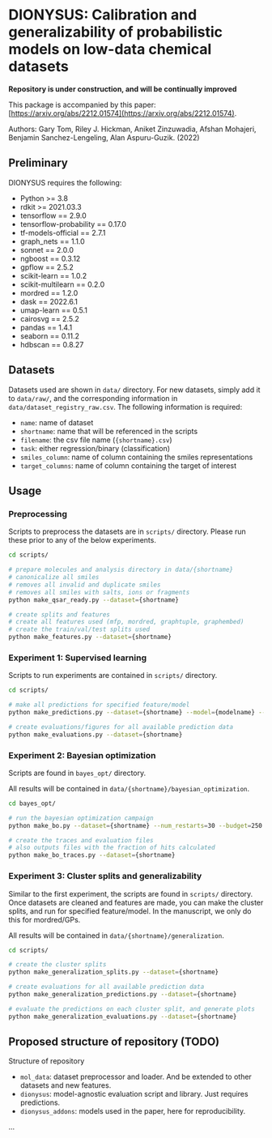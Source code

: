 # DIONYSUS: Calibration and generalizability of probabilistic models on low-data chemical datasets

**Repository is under construction, and will be continually improved**

This package is accompanied by this paper: [https://arxiv.org/abs/2212.01574](https://arxiv.org/abs/2212.01574).

Authors: Gary Tom, Riley J. Hickman, Aniket Zinzuwadia, Afshan Mohajeri, Benjamin Sanchez-Lengeling, Alan Aspuru-Guzik. (2022)

## Preliminary

DIONYSUS requires the following:
- Python >= 3.8
- rdkit >= 2021.03.3
- tensorflow == 2.9.0
- tensorflow-probability == 0.17.0
- tf-models-official == 2.7.1
- graph_nets == 1.1.0
- sonnet == 2.0.0
- ngboost == 0.3.12
- gpflow == 2.5.2
- scikit-learn == 1.0.2
- scikit-multilearn == 0.2.0
- mordred == 1.2.0
- dask == 2022.6.1
- umap-learn == 0.5.1
- cairosvg == 2.5.2
- pandas == 1.4.1
- seaborn == 0.11.2
- hdbscan == 0.8.27


## Datasets

Datasets used are shown in `data/` directory. For new datasets, simply add it to `data/raw/`, and the corresponding information in `data/dataset_registry_raw.csv`. The following information is required:

- `name`: name of dataset
- `shortname`: name that will be referenced in the scripts
- `filename`: the csv file name (`{shortname}.csv`)
- `task`: either regression/binary (classification)
- `smiles_column`: name of column containing the smiles representations
- `target_columns`: name of column containing the target of interest


## Usage

### Preprocessing
Scripts to preprocess the datasets are in `scripts/` directory. Please run these prior to any of the below experiments. 

```bash
cd scripts/

# prepare molecules and analysis directory in data/{shortname}
# canonicalize all smiles 
# removes all invalid and duplicate smiles
# removes all smiles with salts, ions or fragments
python make_qsar_ready.py --dataset={shortname} 

# create splits and features
# create all features used (mfp, mordred, graphtuple, graphembed)
# create the train/val/test splits used
python make_features.py --dataset={shortname} 
```

### Experiment 1: Supervised learning

Scripts to run experiments are contained in `scripts/` directory. 

```bash
cd scripts/

# make all predictions for specified feature/model
python make_predictions.py --dataset={shortname} --model={modelname} --feature={featurename} 

# create evaluations/figures for all available prediction data
python make_evaluations.py --dataset={shortname}
```

### Experiment 2: Bayesian optimization

Scripts are found in `bayes_opt/` directory.

All results will be contained in `data/{shortname}/bayesian_optimization`.

```bash
cd bayes_opt/

# run the bayesian optimization campaign
python make_bo.py --dataset={shortname} --num_restarts=30 --budget=250 --goal=minimize --frac_init_design=0.05

# create the traces and evaluation files
# also outputs files with the fraction of hits calculated
python make_bo_traces.py --dataset={shortname}
```

### Experiment 3: Cluster splits and generalizability

Similar to the first experiment, the scripts are found in `scripts/` directory. Once datasets are cleaned and features are made, you can make the cluster splits, and run for specified feature/model. In the manuscript, we only do this for mordred/GPs.

All results will be contained in `data/{shortname}/generalization`.

```bash
cd scripts/

# create the cluster splits
python make_generalization_splits.py --dataset={shortname} 

# create evaluations for all available prediction data
python make_generalization_predictions.py --dataset={shortname}

# evaluate the predictions on each cluster split, and generate plots
python make_generalization_evaluations.py --dataset={shortname}
```

## Proposed structure of repository (TODO)

Structure of repository
- `mol_data`: dataset preprocessor and loader. And be extended to other datasets and new features.
- `dionysus`: model-agnostic evaluation script and library. Just requires predictions.
- `dionysus_addons`: models used in the paper, here for reproducibility.


...



